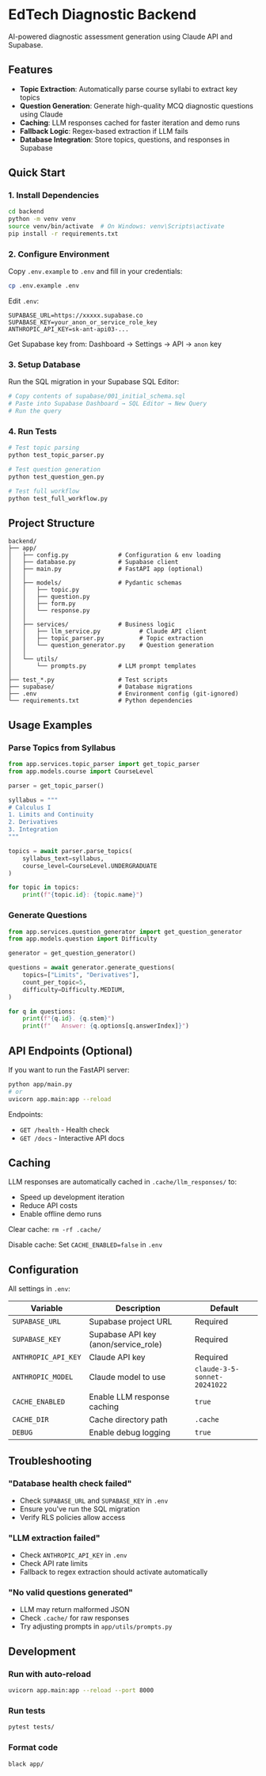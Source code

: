 # EdTech Diagnostic Backend

AI-powered diagnostic assessment generation using Claude API and Supabase.

## Features

- **Topic Extraction**: Automatically parse course syllabi to extract key topics
- **Question Generation**: Generate high-quality MCQ diagnostic questions using Claude
- **Caching**: LLM responses cached for faster iteration and demo runs
- **Fallback Logic**: Regex-based extraction if LLM fails
- **Database Integration**: Store topics, questions, and responses in Supabase

## Quick Start

### 1. Install Dependencies

```bash
cd backend
python -m venv venv
source venv/bin/activate  # On Windows: venv\Scripts\activate
pip install -r requirements.txt
```

### 2. Configure Environment

Copy `.env.example` to `.env` and fill in your credentials:

```bash
cp .env.example .env
```

Edit `.env`:
```
SUPABASE_URL=https://xxxxx.supabase.co
SUPABASE_KEY=your_anon_or_service_role_key
ANTHROPIC_API_KEY=sk-ant-api03-...
```

Get Supabase key from: Dashboard → Settings → API → `anon` key

### 3. Setup Database

Run the SQL migration in your Supabase SQL Editor:
```bash
# Copy contents of supabase/001_initial_schema.sql
# Paste into Supabase Dashboard → SQL Editor → New Query
# Run the query
```

### 4. Run Tests

```bash
# Test topic parsing
python test_topic_parser.py

# Test question generation
python test_question_gen.py

# Test full workflow
python test_full_workflow.py
```

## Project Structure

```
backend/
├── app/
│   ├── config.py              # Configuration & env loading
│   ├── database.py            # Supabase client
│   ├── main.py                # FastAPI app (optional)
│   │
│   ├── models/                # Pydantic schemas
│   │   ├── topic.py
│   │   ├── question.py
│   │   ├── form.py
│   │   └── response.py
│   │
│   ├── services/              # Business logic
│   │   ├── llm_service.py           # Claude API client
│   │   ├── topic_parser.py          # Topic extraction
│   │   └── question_generator.py    # Question generation
│   │
│   └── utils/
│       └── prompts.py         # LLM prompt templates
│
├── test_*.py                  # Test scripts
├── supabase/                  # Database migrations
├── .env                       # Environment config (git-ignored)
└── requirements.txt           # Python dependencies
```

## Usage Examples

### Parse Topics from Syllabus

```python
from app.services.topic_parser import get_topic_parser
from app.models.course import CourseLevel

parser = get_topic_parser()

syllabus = """
# Calculus I
1. Limits and Continuity
2. Derivatives
3. Integration
"""

topics = await parser.parse_topics(
    syllabus_text=syllabus,
    course_level=CourseLevel.UNDERGRADUATE
)

for topic in topics:
    print(f"{topic.id}: {topic.name}")
```

### Generate Questions

```python
from app.services.question_generator import get_question_generator
from app.models.question import Difficulty

generator = get_question_generator()

questions = await generator.generate_questions(
    topics=["Limits", "Derivatives"],
    count_per_topic=5,
    difficulty=Difficulty.MEDIUM,
)

for q in questions:
    print(f"{q.id}. {q.stem}")
    print(f"   Answer: {q.options[q.answerIndex]}")
```

## API Endpoints (Optional)

If you want to run the FastAPI server:

```bash
python app/main.py
# or
uvicorn app.main:app --reload
```

Endpoints:
- `GET /health` - Health check
- `GET /docs` - Interactive API docs

## Caching

LLM responses are automatically cached in `.cache/llm_responses/` to:
- Speed up development iteration
- Reduce API costs
- Enable offline demo runs

Clear cache: `rm -rf .cache/`

Disable cache: Set `CACHE_ENABLED=false` in `.env`

## Configuration

All settings in `.env`:

| Variable | Description | Default |
|----------|-------------|---------|
| `SUPABASE_URL` | Supabase project URL | Required |
| `SUPABASE_KEY` | Supabase API key (anon/service_role) | Required |
| `ANTHROPIC_API_KEY` | Claude API key | Required |
| `ANTHROPIC_MODEL` | Claude model to use | `claude-3-5-sonnet-20241022` |
| `CACHE_ENABLED` | Enable LLM response caching | `true` |
| `CACHE_DIR` | Cache directory path | `.cache` |
| `DEBUG` | Enable debug logging | `true` |

## Troubleshooting

### "Database health check failed"
- Check `SUPABASE_URL` and `SUPABASE_KEY` in `.env`
- Ensure you've run the SQL migration
- Verify RLS policies allow access

### "LLM extraction failed"
- Check `ANTHROPIC_API_KEY` in `.env`
- Check API rate limits
- Fallback to regex extraction should activate automatically

### "No valid questions generated"
- LLM may return malformed JSON
- Check `.cache/` for raw responses
- Try adjusting prompts in `app/utils/prompts.py`

## Development

### Run with auto-reload
```bash
uvicorn app.main:app --reload --port 8000
```

### Run tests
```bash
pytest tests/
```

### Format code
```bash
black app/
```


